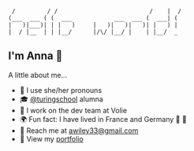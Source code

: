 ```
 /         / /                          /    |  / 
(___  ___ ( (  ___            ___  ___ (  ___| (  
|   )|___)| | |   )     |   )|   )|   )| |   ) |  
|  / |__  | | |__/      |/\/ |__/ |    | |__/  _  
```
## I'm Anna 🤗
A little about me...

- 👋 I use she/her pronouns
- 🎓 [@turingschool](https://github.com/turingschool) alumna
- :briefcase: I work on the dev team at Volie
- 🌍 Fun fact: I have lived in France and Germany 🥐 🥨
- 💌 Reach me at awiley33@gmail.com
- 📁 View my [portfolio](https://terminal.turing.edu/alumni/1979-anna-wiley)

<!--
PUT NOT QUITE READY THINGS IN HERE:

[![Top Langs](https://github-readme-stats.vercel.app/api/top-langs/?username=awiley33&theme=rose)](https://github.com/anuraghazra/github-readme-stats)

**awiley33/awiley33** is a ✨ _special_ ✨ repository because its `README.md` (this file) appears on your GitHub profile.


- 🎓 @turingschool alum
- 📍 Bloomington, IL
- 👯 I’m looking to collaborate on Open-Source
- 🤔 I’m looking for help with ...
- 💬 Ask me about ...
- 📫 Reach me at awiley33@gmail.com
- 😄 Pronouns: ...
- 🌍 Fun fact: I have lived in France and Germany 🥐 🥨
-->
